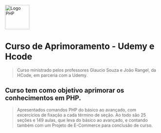 <img src="https://www.php.net/images/logos/new-php-logo.png" alt="Logo PHP" style="width: 80px;"/>

# Curso de Aprimoramento - Udemy e Hcode
> Curso ministrado pelos professores Glaucio Souza e João Rangel, da HCode, em parceria com a Udemy.

## Curso tem como objetivo aprimorar os conhecimentos em PHP.
> Apresentados comandos PHP do básico ao avançado, com excercícios de fixação a cada término de seção.
> Ao todo são 25 seções e 149 aulas, que leva do básico ao avançado, e contando também com um Projeto de E-Commerce para conclusão de curso.